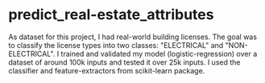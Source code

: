 # predict_real-estate_attributes

As dataset for this project, I had real-world building licenses. The goal was to classify the license types into two classes: "ELECTRICAL" and "NON-ELECTRICAL". I trained and validated my model (logistic-regression) over a dataset of around 100k inputs and tested it over 25k inputs. I used the classifier and feature-extractors from scikit-learn package.
